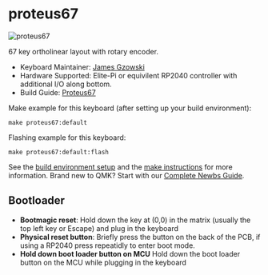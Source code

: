 # proteus67

![proteus67](https://i.imgur.com/mYhl7Jah.png)

67 key ortholinear layout with rotary encoder.

* Keyboard Maintainer: [James Gzowski](https://github.com/gzowski)
* Hardware Supported: Elite-Pi or equivilent RP2040 controller with additional I/O along bottom.
* Build Guide: [Proteus67](https://github.com/gzowski/Proteus67)

Make example for this keyboard (after setting up your build environment):
	
    make proteus67:default

Flashing example for this keyboard:

    make proteus67:default:flash

See the [build environment setup](https://docs.qmk.fm/#/getting_started_build_tools) and the [make instructions](https://docs.qmk.fm/#/getting_started_make_guide) for more information. Brand new to QMK? Start with our [Complete Newbs Guide](https://docs.qmk.fm/#/newbs).

## Bootloader

* **Bootmagic reset**: Hold down the key at (0,0) in the matrix (usually the top left key or Escape) and plug in the keyboard
* **Physical reset button**: Briefly press the button on the back of the PCB, if using a RP2040 press repeatidly to enter boot mode.
* **Hold down boot loader button on MCU** Hold down the boot loader button on the MCU while plugging in the keyboard
